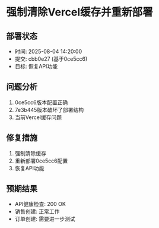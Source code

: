 # 强制清除Vercel缓存并重新部署

## 部署状态
- 时间: 2025-08-04 14:20:00
- 提交: cbb0e27 (基于0ce5cc6)
- 目标: 恢复API功能

## 问题分析
1. 0ce5cc6版本配置正确
2. 7e3b445版本破坏了部署结构
3. 当前Vercel缓存问题

## 修复措施
1. 强制清除缓存
2. 重新部署0ce5cc6配置
3. 恢复API功能

## 预期结果
- API健康检查: 200 OK
- 销售创建: 正常工作
- 订单创建: 需要进一步测试